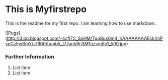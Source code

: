 # This is Myfirstrepo

This is the readme for my first repo. I am learning how to use markdown.

![Pugs] (http://3.bp.blogspot.com/-4cfI7C_SoHM/TgqBux0m4_I/AAAAAAAAEck/mPypCzFwBmY/s1600/tumblr_l77anb9n3M1qzvmtfo1_500.jpg)

### Further Information

1. List item
2. List item